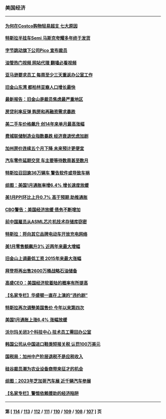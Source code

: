 ### 美国经济
---
#### [为何在Costco购物轻易超支 七大原因](../../pages/ncid1078158/n13931403.md?02200845) 
#### [特斯拉半挂车Semi 马斯克夸耀多年终于发货](../../pages/ncid1078158/n13933015.md?02200845) 
#### [字节跳动旗下公司Pico 宣布裁员](../../pages/ncid1078158/n13932613.md?02200845) 
#### [油管热门视频 网站代理 翻墙必看视频](http://138.2.39.72:81/youtube.html?epic-marker?02200845)
#### [亚马逊要求员工 每周至少三天重返办公室工作](../../pages/ncid1078158/n13932609.md?02200845) 
#### [旧金山东湾 都柏林亚裔人口增长最快](../../pages/ncid1078158/n13932539.md?02200845) 
#### [最新报告：旧金山是裁员焦虑最严重地区](../../pages/ncid1078158/n13932493.md?02200845) 
#### [房贷利率反弹 购房和再融资需求暴跌](../../pages/ncid1078158/n13932465.md?02200845) 
#### [美二手车价格飙升 创14年来单月最高涨幅](../../pages/ncid1078158/n13932383.md?02200845) 
#### [费城联储制造业指数暴跌 经济衰退忧虑加剧](../../pages/ncid1078158/n13931862.md?02200845) 
#### [加州房价连续五个月下降 未来预计更便宜](../../pages/ncid1078158/n13931709.md?02200845) 
#### [汽车零件延期交货 车主要等待数周甚至数月](../../pages/ncid1078158/n13931609.md?02200845) 
#### [特斯拉召回逾36万辆车 警告软件或导致车祸](../../pages/ncid1078158/n13931417.md?02200845) 
#### [组图：美国1月通胀率增6.4% 增长速度放缓](../../pages/ncid1078158/n13931291.md?02200845) 
#### [美1月PPI环比上升0.7% 高于预期 助推通胀](../../pages/ncid1078158/n13931369.md?02200845) 
#### [CBO警告：美国经济放缓 债务不断增加](../../pages/ncid1078158/n13930813.md?02200845) 
#### [前中国雇员从ASML芯片机技术存储库窃密](../../pages/ncid1078158/n13930758.md?02200845) 
#### [特斯拉：将向其它品牌电动车开放充电网络](../../pages/ncid1078158/n13930588.md?02200845) 
#### [美1月零售额飙升3% 近两年来最大增幅](../../pages/ncid1078158/n13930527.md?02200845) 
#### [旧金山上调最低工资 2015年来最大涨幅](../../pages/ncid1078158/n13930082.md?02200845) 
#### [拜登将再出售2600万桶战略石油储备](../../pages/ncid1078158/n13929895.md?02200845) 
#### [高盛CEO：美国经济软着陆的概率有所提高](../../pages/ncid1078158/n13929891.md?02200845) 
#### [【名家专栏】华盛顿一直在上演的“违约剧”](../../pages/ncid1078158/n13929645.md?02200845) 
#### [特斯拉再次调整美国售价 今年以来第四次](../../pages/ncid1078158/n13929751.md?02200845) 
#### [美国1月通胀上涨6.4% 涨幅放缓](../../pages/ncid1078158/n13929732.md?02200845) 
#### [沃尔玛关闭3个科技中心 技术员工需回办公室](../../pages/ncid1078158/n13929474.md?02200845) 
#### [韩国公司从中国进口鞋类短报关税 认罚100万美元](../../pages/ncid1078158/n13929373.md?02200845) 
#### [国税局：加州中产阶层退税不是应税收入](../../pages/ncid1078158/n13929394.md?02200845) 
#### [硅谷裁员潮为农业设备商带来征才的机会](../../pages/ncid1078158/n13929220.md?02200845) 
#### [组图：2023年芝加哥汽车展 近千辆汽车参展](../../pages/ncid1078158/n13928736.md?02200845) 
#### [【名家专栏】警惕依赖援助的经济陷阱](../../pages/ncid1078158/n13928980.md?02200845) 

---
#### 第 [ [114](./114.md?02200845) / [113](./113.md?02200845) / [112](./112.md?02200845) / [111](./111.md?02200845) / [110](./110.md?02200845) / [109](./109.md?02200845) / [108](./108.md?02200845) / [107](./107.md?02200845) ] 页
